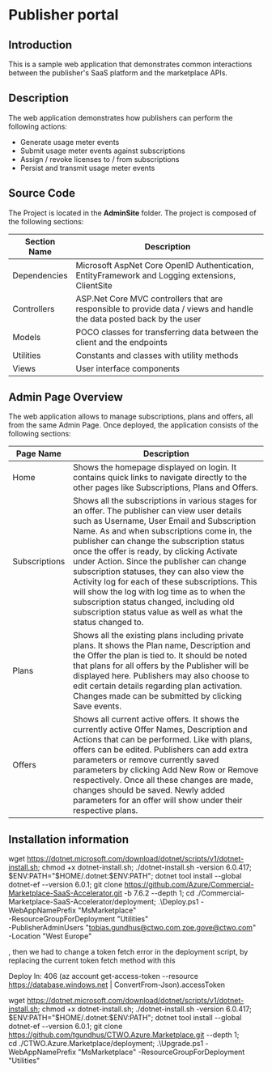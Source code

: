 # Publisher portal

## Introduction

This is a sample web application that demonstrates common interactions between the publisher's SaaS platform and the marketplace APIs.

## Description

The web application demonstrates how publishers can perform the following actions:

- Generate usage meter events
- Submit usage meter events against subscriptions
- Assign / revoke licenses to / from subscriptions
- Persist and transmit usage meter events

## Source Code

The Project is located in the **AdminSite** folder. The project is composed of the following sections:

| Section Name | Description |
| --- | --- |  
| Dependencies | Microsoft AspNet Core OpenID Authentication, EntityFramework and Logging extensions, ClientSite |
| Controllers | ASP.Net Core MVC controllers that are responsible to provide data  / views and handle the data posted back by the user |  
| Models | POCO classes for transferring data between the client and the endpoints |
| Utilities | Constants and classes with utility methods |
| Views | User interface components |

## Admin Page Overview

The web application allows to manage subscriptions, plans and offers, all from the same Admin Page. Once deployed, the application consists of the following sections:

| Page Name | Description |
| --- | --- |  
| Home | Shows the homepage displayed on login. It contains quick links to navigate directly to the other pages like Subscriptions, Plans and Offers. |
| Subscriptions | Shows all the subscriptions in various stages for an offer. The publisher can view user details such as Username, User Email and Subscription Name. As and when subscriptions come in, the publisher can change the subscription status once the offer is ready, by clicking Activate under Action. Since the publisher can change subscription statuses, they can also view the Activity log for each of these subscriptions. This will show the log with log time as to when the subscription status changed, including old subscription status value as well as what the status changed to.|  
| Plans |  Shows all the existing plans including private plans. It shows the Plan name, Description and the Offer the plan is tied to. It should be noted that plans for all offers by the Publisher will be displayed here. Publishers may also choose to edit certain details regarding plan activation. Changes made can be submitted by clicking Save events. |
| Offers | Shows all current active offers. It shows the currently active Offer Names, Description and Actions that can be performed. Like with plans, offers can be edited. Publishers can add extra parameters or remove currently saved parameters by clicking Add New Row or Remove respectively. Once all these changes are made, changes should be saved. Newly added parameters for an offer will show under their respective plans.|

## Installation information
wget https://dotnet.microsoft.com/download/dotnet/scripts/v1/dotnet-install.sh; 
chmod +x dotnet-install.sh; 
./dotnet-install.sh -version 6.0.417; 
$ENV:PATH="$HOME/.dotnet:$ENV:PATH"; 
dotnet tool install --global dotnet-ef --version 6.0.1; 
git clone https://github.com/Azure/Commercial-Marketplace-SaaS-Accelerator.git -b 7.6.2 --depth 1; 
cd ./Commercial-Marketplace-SaaS-Accelerator/deployment; 
.\Deploy.ps1 
  -WebAppNamePrefix "MsMarketplace"  
  -ResourceGroupForDeployment "Utilities"  
  -PublisherAdminUsers "tobias.gundhus@ctwo.com,zoe.gove@ctwo.com"  
  -Location "West Europe"

, then we had to change a token fetch error in the deployment script, by replacing the current token fetch method with this

Deploy ln: 406
 (az account get-access-token --resource https://database.windows.net | ConvertFrom-Json).accessToken

wget https://dotnet.microsoft.com/download/dotnet/scripts/v1/dotnet-install.sh; 
chmod +x dotnet-install.sh; 
./dotnet-install.sh -version 6.0.417; 
$ENV:PATH="$HOME/.dotnet:$ENV:PATH"; 
dotnet tool install --global dotnet-ef --version 6.0.1; 
git clone https://github.com/tgundhus/CTWO.Azure.Marketplace.git --depth 1;  
cd ./CTWO.Azure.Marketplace/deployment; 
.\Upgrade.ps1 -WebAppNamePrefix "MsMarketplace" -ResourceGroupForDeployment "Utilities" 